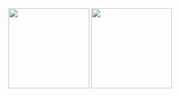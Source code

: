 <div align="left">
  <a href="#"><img align="center" height="160px" src="https://github-readme-stats.vercel.app/api?username=dalikewara&show_icons=true&theme=gruvbox&hide_border=true&hide_title=true" /></a>
  <a href="#"><img align="center" height="160px" src="https://github-readme-stats.vercel.app/api/top-langs/?username=dalikewara&hide_title=true&hide_border=true&layout=compact&langs_count=8&theme=gruvbox" /></a>
</div>
